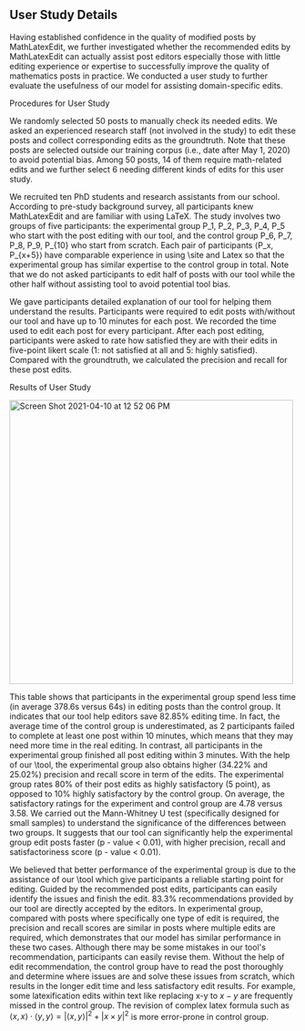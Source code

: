 ## User Study Details

Having established confidence in the quality of modified posts by MathLatexEdit, we further investigated whether the recommended edits by MathLatexEdit can actually assist post editors especially those with little editing experience or expertise to successfully improve the quality of mathematics posts in practice. We conducted a user study  to further evaluate the usefulness of our model for assisting domain-specific edits.

Procedures for User Study

We randomly selected 50 posts to manually check its needed edits.
We asked an experienced research staff (not involved in the study) to edit these posts and collect corresponding edits as the groundtruth.
Note that these posts are selected outside our training corpus (i.e., date after May 1, 2020) to avoid potential bias.
Among 50 posts, 14 of them require math-related edits and we further select 6 needing different kinds of edits for this user study.

We recruited ten PhD students and research assistants from our school. 
According to pre-study background survey, all participants knew MathLatexEdit and are familiar with using LaTeX. 
The study involves two groups of five participants: the experimental group P_1, P_2, P_3, P_4, P_5 who start with the post editing with our tool, and the control group P_6, P_7, P_8, P_9, P_{10} who start from scratch. 
Each pair of participants  ⟨P_x, P_{x+5}⟩ 
have comparable experience in using \site and Latex so that the experimental group has similar expertise to the control group in total. 
Note that we do not asked participants to edit half of posts with our tool while the other half without assisting tool to avoid potential tool bias.

We gave participants detailed explanation of our tool for helping them understand the results.
Participants were required to edit posts with/without our tool and have up to 10 minutes for each post.
We recorded the time used to edit each post for every participant. 
After each post editing, participants were asked to rate how satisfied they are with their edits in five-point likert scale (1: not satisfied at all and 5: highly satisfied). 
Compared with the groundtruth, we calculated the precision and recall for these post edits.


Results of User Study

<img width="498" alt="Screen Shot 2021-04-10 at 12 52 06 PM" src="https://user-images.githubusercontent.com/24599364/114258772-958fc380-99fb-11eb-9e5b-84dade815c4b.png">

This table shows that participants in the experimental group spend less time (in average 378.6s versus 64s) in editing posts than the control group.
It indicates that our tool help editors save 82.85\% editing time.
In fact, the average time of the control group is underestimated, as 2 participants failed to complete at least one post within 10 minutes, which means that they may need more time in the real editing.
In contrast, all participants in the experimental group finished all post editing within 3 minutes.
With the help of our \tool, the experimental group also obtains higher (34.22\% and 25.02\%) precision and recall score in term of the edits.
The experimental group rates 80\% of their post edits as highly satisfactory (5 point), as opposed to 10\% highly satisfactory by the control group. 
On average, the satisfactory ratings for the experiment and control group are 4.78 versus 3.58.
We carried out the Mann-Whitney U test (specifically designed for small samples) to understand the significance of the differences between two groups.
It suggests that our tool can significantly help the experimental group edit posts faster (p - value < 0.01), with higher precision, recall and satisfactoriness score (p - value < 0.01).



We believed that better performance of the experimental group is due to the assistance of our \tool which give participants a reliable starting point for editing. 
Guided by the recommended post edits, participants can easily identify the issues and finish the edit.
83.3\% recommendations provided by our tool are directly accepted by the editors.
In experimental group, compared with posts where specifically one type of edit is required, the precision and recall scores are similar in posts where multiple edits are required, which demonstrates that our model has similar performance in these two cases.
Although there may be some mistakes in our tool's recommendation, participants can easily revise them. 
Without the help of edit recommendation, the control group have to read the post thoroughly and determine where issues are and solve these issues from scratch, which results in the longer edit time and less satisfactory edit results.
For example, some latexification edits within text like replacing x-y to $x-y$ are frequently missed in the control group.
The revision of complex latex formula such as $\langle x, x\rangle \cdot\langle y, y\rangle=|\langle x, y\rangle|^{2}+|x \times y|^{2}$ is more error-prone in control group.



